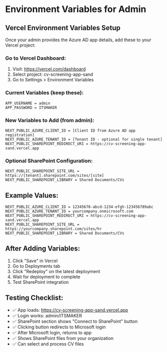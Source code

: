 # Environment Variables for Admin

## Vercel Environment Variables Setup

Once your admin provides the Azure AD app details, add these to your Vercel project:

### Go to Vercel Dashboard:
1. Visit: https://vercel.com/dashboard
2. Select project: cv-screening-app-sand
3. Go to Settings > Environment Variables

### Current Variables (keep these):
```
APP_USERNAME = admin
APP_PASSWORD = ITSMAKER
```

### New Variables to Add (from admin):
```
NEXT_PUBLIC_AZURE_CLIENT_ID = [Client ID from Azure AD app registration]
NEXT_PUBLIC_AZURE_TENANT_ID = [Tenant ID - optional for single tenant]
NEXT_PUBLIC_SHAREPOINT_REDIRECT_URI = https://cv-screening-app-sand.vercel.app
```

### Optional SharePoint Configuration:
```
NEXT_PUBLIC_SHAREPOINT_SITE_URL = https://[tenant].sharepoint.com/sites/[site]
NEXT_PUBLIC_SHAREPOINT_LIBRARY = Shared Documents/CVs
```

## Example Values:
```
NEXT_PUBLIC_AZURE_CLIENT_ID = 12345678-abcd-1234-efgh-123456789abc
NEXT_PUBLIC_AZURE_TENANT_ID = yourcompany.onmicrosoft.com
NEXT_PUBLIC_SHAREPOINT_REDIRECT_URI = https://cv-screening-app-sand.vercel.app
NEXT_PUBLIC_SHAREPOINT_SITE_URL = https://yourcompany.sharepoint.com/sites/hr
NEXT_PUBLIC_SHAREPOINT_LIBRARY = Shared Documents/CVs
```

## After Adding Variables:
1. Click "Save" in Vercel
2. Go to Deployments tab
3. Click "Redeploy" on the latest deployment
4. Wait for deployment to complete
5. Test SharePoint integration

## Testing Checklist:
- ✅ App loads: https://cv-screening-app-sand.vercel.app
- ✅ Login works: admin/ITSMAKER
- ✅ SharePoint section shows "Connect to SharePoint" button
- ✅ Clicking button redirects to Microsoft login
- ✅ After Microsoft login, returns to app
- ✅ Shows SharePoint files from your organization
- ✅ Can select and process CV files